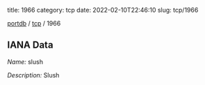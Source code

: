 title: 1966
category: tcp
date: 2022-02-10T22:46:10
slug: tcp/1966

[portdb](/) / [tcp](/category/tcp.html) / 1966


## IANA Data

_Name:_ slush

_Description:_ Slush

